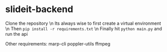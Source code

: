 # slideit-backend
Clone the repository \n
Its always wise to first create a virtual environment \n
Then `pip install -r requirements.txt` \n
Finally hit `python main.py` and run the api

Other requirements:
marp-cli
poppler-utils 
ffmpeg